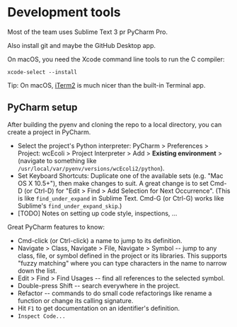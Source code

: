 Development tools
===================================================

Most of the team uses Sublime Text 3 pr PyCharm Pro.

Also install git and maybe the GitHub Desktop app.

On macOS, you need the Xcode command line tools to run the C compiler:

    xcode-select --install

Tip: On macOS, [iTerm2](https://www.iterm2.com/) is much nicer than the built-in Terminal app.

PyCharm setup
------------------

After building the pyenv and cloning the repo to a local directory, you can create a project in PyCharm.

* Select the project's Python interpreter: PyCharm > Preferences > Project: wcEcoli > Project Interpreter > Add > **Existing environment** > (navigate to something like `/usr/local/var/pyenv/versions/wcEcoli2/python`).
* Set Keyboard Shortcuts: Duplicate one of the available sets (e.g. "Mac OS X 10.5+"), then make changes to suit. A great change is to set Cmd-D (or Ctrl-D) for "Edit > Find > Add Selection for Next Occurrence". (This is like `find_under_expand` in Sublime Text. Cmd-G (or Ctrl-G) works like Sublime's `find_under_expand_skip`.)
* [TODO] Notes on setting up code style, inspections, ...

Great PyCharm features to know:

* Cmd-click (or Ctrl-click) a name to jump to its definition.
* Navigate > Class, Navigate > File, Navigate > Symbol -- jump to any class, file, or symbol defined in the project or its libraries. This supports "fuzzy matching" where you can type characters in the name to narrow down the list.
* Edit > Find > Find Usages -- find all references to the selected symbol.
* Double-press Shift -- search everywhere in the project.
* Refactor -- commands to do small code refactorings like rename a function or change its calling signature.
* Hit `F1` to get documentation on an identifier's definition.
* `Inspect Code...`
